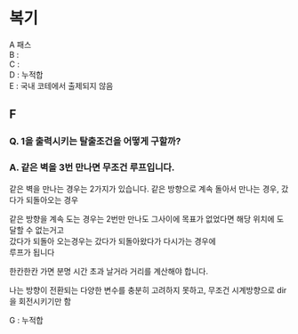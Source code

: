 # 복기
A 패스  
B :   
C :   
D : 누적합  
E : 국내 코테에서 출제되지 않음  
## F 
### Q. 1을 출력시키는 탈출조건을 어떻게 구할까?  
### A. 같은 벽을 3번 만나면 무조건 루프입니다.
<aside>같은 벽을 만나는 경우는 2가지가 있습니다.  
같은 방향으로 계속 돌아서 만나는 경우,
갔다가 되돌아오는 경우

같은 방향을 계속 도는 경우는 2번만 만나도 그사이에 목표가 없었다면 해당 위치에 도달할 수 없는거고  
갔다가 되돌아 오는경우는 갔다가 되돌아왔다가 다시가는 경우에  
루프가 됩니다  
</aside>
<aside>
한칸한칸 가면 분명 시간 초과 날거라 거리를 계산해야 합니다.
</aside>  

나는 방향이 전환되는 다양한 변수를 충분히 고려하지 못하고, 무조건 시계방향으로 dir을 회전시키기만 함

G : 누적합  

